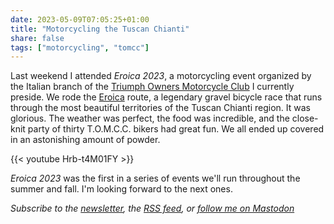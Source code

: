 ```yaml
---
date: 2023-05-09T07:05:25+01:00
title: "Motorcycling the Tuscan Chianti"
share: false
tags: ["motorcycling", "tomcc"]
---
```

Last weekend I attended *Eroica 2023*, a motorcycling event organized by the Italian branch of the [Triumph Owners
Motorcycle Club][2] I currently preside. We rode the [Eroica][1] route, a legendary gravel bicycle race that runs
through the most beautiful territories of the Tuscan Chianti region. It was glorious. The weather was perfect, the food
was incredible, and the close-knit party of thirty T.O.M.C.C. bikers had great fun. We all ended up covered in an
astonishing amount of powder.

{{< youtube Hrb-t4M01FY >}}

*Eroica 2023* was the first in a series of events we'll run throughout the summer and fall. I'm looking forward to the
next ones.

*Subscribe to the [newsletter][nl], the [RSS feed][rss], or [follow me on Mastodon][m]*

 [1]: https://eroica.cc/en
 [2]: https:/tomccitalia.org
 [rss]: https://nicolaiarocci.com/index.xml
 [m]: https://fosstodon.org/@nicola
 [nl]: https://nicolaiarocci.substack.com
